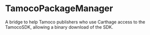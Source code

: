 # TamocoPackageManager

A bridge to help Tamoco publishers who use Carthage access to the TamocoSDK, allowing a binary download of the SDK. 
